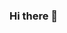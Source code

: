 ### Hi there 👋

<!--
**RiteshKSingh1709/RiteshKSingh1709** is a ✨ _special_ ✨ repository because its `README.md` (this file) appears on your GitHub profile.
[![@riteshksingh1709's Holopin board](https://holopin.me/riteshksingh1709)](https://holopin.io/@riteshksingh1709)

Here are some ideas to get you started:

- 🔭 I’m currently working on ...
- 🌱 I’m currently learning ...
- 👯 I’m looking to collaborate on ...
- 🤔 I’m looking for help with ...
- 💬 Ask me about ...
- 📫 How to reach me: ...
- 😄 Pronouns: ...
- ⚡ Fun fact: ...
-->
